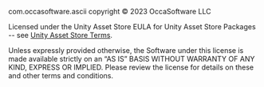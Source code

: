 com.occasoftware.ascii copyright © 2023 OccaSoftware LLC

Licensed under the Unity Asset Store EULA for Unity Asset Store Packages -- see [Unity Asset Store Terms](https://unity.com/legal/as-terms).

Unless expressly provided otherwise, the Software under this license is made available strictly on an “AS IS” BASIS WITHOUT WARRANTY OF ANY KIND, EXPRESS OR IMPLIED. Please review the license for details on these and other terms and conditions.
